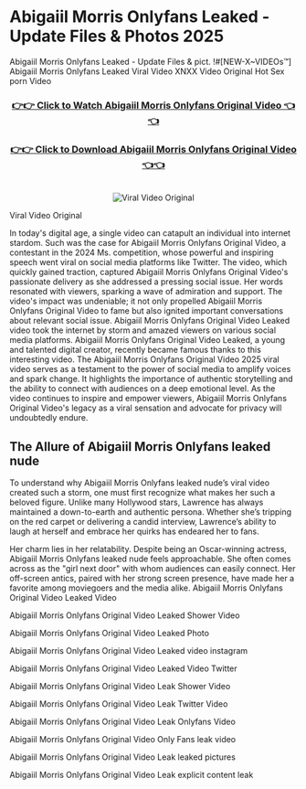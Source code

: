 # Abigaiil Morris Onlyfans Leaked - Update Files & Photos 2025

Abigaiil Morris Onlyfans Leaked - Update Files & pict. !#[NEW-X~VIDEOs™] Abigaiil Morris Onlyfans Leaked Viral Video XNXX Video Original Hot Sex porn Video
<br>
<div align="center">
<h3><a href="https://links2leaks.com?utm_source=abigaiilmorris&utm_medium=gitlong" rel="nofollow">👉👉 Click to Watch Abigaiil Morris Onlyfans Original Video 👈👈</a></h3>
<h3><a href="https://links2leaks.com?utm_source=abigaiilmorris&utm_medium=gitlong" rel="nofollow">👉👉 Click to Download Abigaiil Morris Onlyfans Original Video 👈👈</a></h3>
<br>
<a href="https://links2leaks.com?utm_source=abigaiilmorris&utm_medium=gitlong" rel="nofollow"><img src="https://i.ibb.co/Gkj2r4b/banner.png" alt="Viral Video Original" style="max-width: 100%; display: inline-block;" data-target="animated-image.originalImage"></a>
</div>

Viral Video Original

In today's digital age, a single video can catapult an individual into internet stardom. Such was the case for Abigaiil Morris Onlyfans Original Video, a contestant in the 2024 Ms. competition, whose powerful and inspiring speech went viral on social media platforms like Twitter.
The video, which quickly gained traction, captured Abigaiil Morris Onlyfans Original Video's passionate delivery as she addressed a pressing social issue. Her words resonated with viewers, sparking a wave of admiration and support. The video's impact was undeniable; it not only propelled Abigaiil Morris Onlyfans Original Video to fame but also ignited important conversations about relevant social issue.
Abigaiil Morris Onlyfans Original Video Leaked video took the internet by storm and amazed viewers on various social media platforms. Abigaiil Morris Onlyfans Original Video Leaked, a young and talented digital creator, recently became famous thanks to this interesting video.
The Abigaiil Morris Onlyfans Original Video 2025 viral video serves as a testament to the power of social media to amplify voices and spark change. It highlights the importance of authentic storytelling and the ability to connect with audiences on a deep emotional level. As the video continues to inspire and empower viewers, Abigaiil Morris Onlyfans Original Video's legacy as a viral sensation and advocate for privacy will undoubtedly endure.

<h2>The Allure of Abigaiil Morris Onlyfans leaked nude</h2>


To understand why Abigaiil Morris Onlyfans leaked nude’s viral video created such a storm, one must first recognize what makes her such a beloved figure. Unlike many Hollywood stars, Lawrence has always maintained a down-to-earth and authentic persona. Whether she’s tripping on the red carpet or delivering a candid interview, Lawrence’s ability to laugh at herself and embrace her quirks has endeared her to fans.

Her charm lies in her relatability. Despite being an Oscar-winning actress, Abigaiil Morris Onlyfans leaked nude feels approachable. She often comes across as the "girl next door" with whom audiences can easily connect. Her off-screen antics, paired with her strong screen presence, have made her a favorite among moviegoers and the media alike.
Abigaiil Morris Onlyfans Original Video Leaked Video

Abigaiil Morris Onlyfans Original Video Leaked Shower Video

Abigaiil Morris Onlyfans Original Video Leaked Photo

Abigaiil Morris Onlyfans Original Video Leaked video instagram

Abigaiil Morris Onlyfans Original Video Leaked Video Twitter

Abigaiil Morris Onlyfans Original Video Leak Shower Video

Abigaiil Morris Onlyfans Original Video Leak Twitter Video

Abigaiil Morris Onlyfans Original Video Leak Onlyfans Video

Abigaiil Morris Onlyfans Original Video Only Fans leak video

Abigaiil Morris Onlyfans Original Video Leak leaked pictures

Abigaiil Morris Onlyfans Original Video Leak explicit content leak